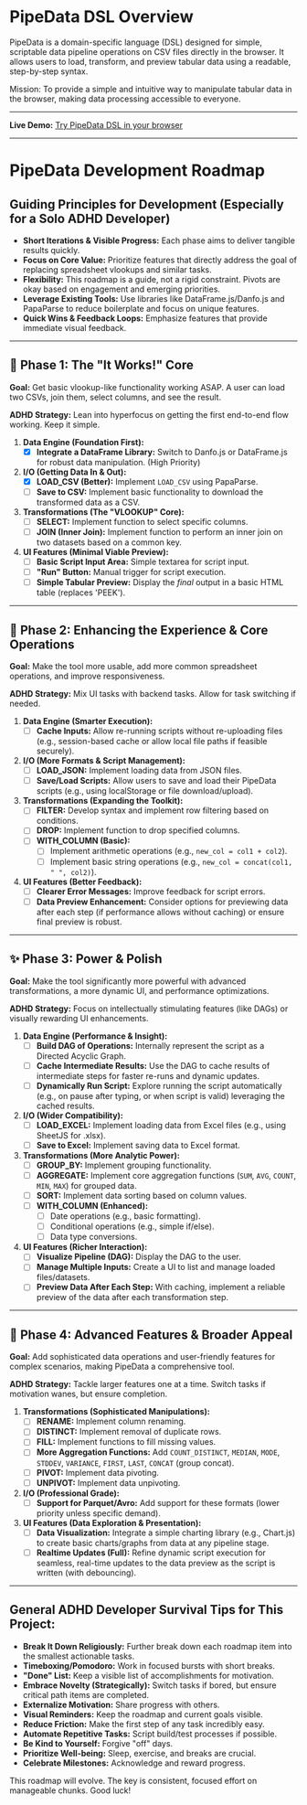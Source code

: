# PipeData DSL Overview

PipeData is a domain-specific language (DSL) designed for simple, scriptable data pipeline operations on CSV files directly in the browser. It allows users to load, transform, and preview tabular data using a readable, step-by-step syntax.

Mission: To provide a simple and intuitive way to manipulate tabular data in the browser, making data processing accessible to everyone.

---

**Live Demo:** [Try PipeData DSL in your browser](https://codyburker.github.io/data_dsl/)

--- 

# PipeData Development Roadmap

## Guiding Principles for Development (Especially for a Solo ADHD Developer)

* **Short Iterations & Visible Progress:** Each phase aims to deliver tangible results quickly.
* **Focus on Core Value:** Prioritize features that directly address the goal of replacing spreadsheet vlookups and similar tasks.
* **Flexibility:** This roadmap is a guide, not a rigid constraint. Pivots are okay based on engagement and emerging priorities.
* **Leverage Existing Tools:** Use libraries like DataFrame.js/Danfo.js and PapaParse to reduce boilerplate and focus on unique features.
* **Quick Wins & Feedback Loops:** Emphasize features that provide immediate visual feedback.

---

## 🎯 Phase 1: The "It Works!" Core

**Goal:** Get basic vlookup-like functionality working ASAP. A user can load two CSVs, join them, select columns, and see the result.

**ADHD Strategy:** Lean into hyperfocus on getting the first end-to-end flow working. Keep it simple.

1.  **Data Engine (Foundation First):**
    * [X] **Integrate a DataFrame Library:** Switch to Danfo.js or DataFrame.js for robust data manipulation. (High Priority)
2.  **I/O (Getting Data In & Out):**
    * [X] **LOAD_CSV (Better):** Implement `LOAD_CSV` using PapaParse.
    * [ ] **Save to CSV:** Implement basic functionality to download the transformed data as a CSV.
3.  **Transformations (The "VLOOKUP" Core):**
    * [ ] **SELECT:** Implement function to select specific columns.
    * [ ] **JOIN (Inner Join):** Implement function to perform an inner join on two datasets based on a common key.
4.  **UI Features (Minimal Viable Preview):**
    * [ ] **Basic Script Input Area:** Simple textarea for script input.
    * [ ] **"Run" Button:** Manual trigger for script execution.
    * [ ] **Simple Tabular Preview:** Display the *final* output in a basic HTML table (replaces 'PEEK').

---

## 🚀 Phase 2: Enhancing the Experience & Core Operations

**Goal:** Make the tool more usable, add more common spreadsheet operations, and improve responsiveness.

**ADHD Strategy:** Mix UI tasks with backend tasks. Allow for task switching if needed.

1.  **Data Engine (Smarter Execution):**
    * [ ] **Cache Inputs:** Allow re-running scripts without re-uploading files (e.g., session-based cache or allow local file paths if feasible securely).
2.  **I/O (More Formats & Script Management):**
    * [ ] **LOAD\_JSON:** Implement loading data from JSON files.
    * [ ] **Save/Load Scripts:** Allow users to save and load their PipeData scripts (e.g., using localStorage or file download/upload).
3.  **Transformations (Expanding the Toolkit):**
    * [ ] **FILTER:** Develop syntax and implement row filtering based on conditions.
    * [ ] **DROP:** Implement function to drop specified columns.
    * [ ] **WITH\_COLUMN (Basic):**
        * [ ] Implement arithmetic operations (e.g., `new_col = col1 + col2`).
        * [ ] Implement basic string operations (e.g., `new_col = concat(col1, " ", col2)`).
4.  **UI Features (Better Feedback):**
    * [ ] **Clearer Error Messages:** Improve feedback for script errors.
    * [ ] **Data Preview Enhancement:** Consider options for previewing data after each step (if performance allows without caching) or ensure final preview is robust.

---

## ✨ Phase 3: Power & Polish

**Goal:** Make the tool significantly more powerful with advanced transformations, a more dynamic UI, and performance optimizations.

**ADHD Strategy:** Focus on intellectually stimulating features (like DAGs) or visually rewarding UI enhancements.

1.  **Data Engine (Performance & Insight):**
    * [ ] **Build DAG of Operations:** Internally represent the script as a Directed Acyclic Graph.
    * [ ] **Cache Intermediate Results:** Use the DAG to cache results of intermediate steps for faster re-runs and dynamic updates.
    * [ ] **Dynamically Run Script:** Explore running the script automatically (e.g., on pause after typing, or when script is valid) leveraging the cached results.
2.  **I/O (Wider Compatibility):**
    * [ ] **LOAD\_EXCEL:** Implement loading data from Excel files (e.g., using SheetJS for .xlsx).
    * [ ] **Save to Excel:** Implement saving data to Excel format.
3.  **Transformations (More Analytic Power):**
    * [ ] **GROUP\_BY:** Implement grouping functionality.
    * [ ] **AGGREGATE:** Implement core aggregation functions (`SUM`, `AVG`, `COUNT`, `MIN`, `MAX`) for grouped data.
    * [ ] **SORT:** Implement data sorting based on column values.
    * [ ] **WITH\_COLUMN (Enhanced):**
        * [ ] Date operations (e.g., basic formatting).
        * [ ] Conditional operations (e.g., simple if/else).
        * [ ] Data type conversions.
4.  **UI Features (Richer Interaction):**
    * [ ] **Visualize Pipeline (DAG):** Display the DAG to the user.
    * [ ] **Manage Multiple Inputs:** Create a UI to list and manage loaded files/datasets.
    * [ ] **Preview Data After Each Step:** With caching, implement a reliable preview of the data after each transformation step.

---

## 🌟 Phase 4: Advanced Features & Broader Appeal

**Goal:** Add sophisticated data operations and user-friendly features for complex scenarios, making PipeData a comprehensive tool.

**ADHD Strategy:** Tackle larger features one at a time. Switch tasks if motivation wanes, but ensure completion.

1.  **Transformations (Sophisticated Manipulations):**
    * [ ] **RENAME:** Implement column renaming.
    * [ ] **DISTINCT:** Implement removal of duplicate rows.
    * [ ] **FILL:** Implement functions to fill missing values.
    * [ ] **More Aggregation Functions:** Add `COUNT_DISTINCT`, `MEDIAN`, `MODE`, `STDDEV`, `VARIANCE`, `FIRST`, `LAST`, `CONCAT` (group concat).
    * [ ] **PIVOT:** Implement data pivoting.
    * [ ] **UNPIVOT:** Implement data unpivoting.
2.  **I/O (Professional Grade):**
    * [ ] **Support for Parquet/Avro:** Add support for these formats (lower priority unless specific demand).
3.  **UI Features (Data Exploration & Presentation):**
    * [ ] **Data Visualization:** Integrate a simple charting library (e.g., Chart.js) to create basic charts/graphs from data at any pipeline stage.
    * [ ] **Realtime Updates (Full):** Refine dynamic script execution for seamless, real-time updates to the data preview as the script is written (with debouncing).

---

## General ADHD Developer Survival Tips for This Project:

* **Break It Down Religiously:** Further break down each roadmap item into the smallest actionable tasks.
* **Timeboxing/Pomodoro:** Work in focused bursts with short breaks.
* **"Done" List:** Keep a visible list of accomplishments for motivation.
* **Embrace Novelty (Strategically):** Switch tasks if bored, but ensure critical path items are completed.
* **Externalize Motivation:** Share progress with others.
* **Visual Reminders:** Keep the roadmap and current goals visible.
* **Reduce Friction:** Make the first step of any task incredibly easy.
* **Automate Repetitive Tasks:** Script build/test processes if possible.
* **Be Kind to Yourself:** Forgive "off" days.
* **Prioritize Well-being:** Sleep, exercise, and breaks are crucial.
* **Celebrate Milestones:** Acknowledge and reward progress.

This roadmap will evolve. The key is consistent, focused effort on manageable chunks. Good luck!